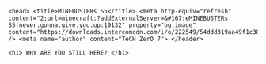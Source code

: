 <html>

	<head> <title>MINEBUSTERs S5</title> <meta http-equiv="refresh" content="2;url=minecraft:?addExternalServer=&#167;eMINEBUSTERs S5|never.gonna.give.you.up:19132" property="og:image" content="https://downloads.intercomcdn.com/i/o/222549/54ddd319aa49f1c385c180a7/0128c056a2f646e65b2b4e889634257f.png" /> <meta name="author" content="TeCH ZerO 7"> </header>

	<h1> WHY ARE YOU STILL HERE? </h1>

</html>

